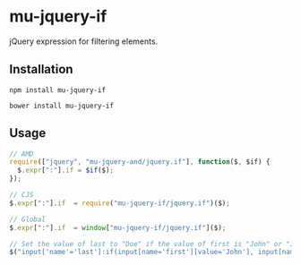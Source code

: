 # mu-jquery-if

jQuery expression for filtering elements.

## Installation

```
npm install mu-jquery-if
```

```
bower install mu-jquery-if
```

## Usage

```javascript
// AMD
require(["jquery", "mu-jquery-and/jquery.if"], function($, $if) {
  $.expr[":"].if = $if($);
});

// CJS
$.expr[":"].if  = require("mu-jquery-if/jquery.if")($);

// Global
$.expr[":"].if  = window["mu-jquery-if/jquery.if"]($);
```

```javascript
// Set the value of last to "Doe" if the value of first is "John" or "Jane"
$("input['name'='last']:if(input[name='first'][value='John'], input[name='first'][value='Jane'])").val("Doe");
```
